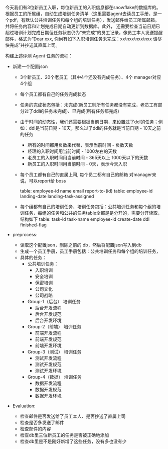 今天我们有3位新员工入职，每位新员工的入职信息都在snowflake的数据库的。根据员工的所属组，自动生成培训任务清单（这里需要agent去读员工手册，是一个pdf，有默认公共培训任务和每个组的培训任务），发送邮件给员工所属邮箱。并将任务内容和计划完成日期自动更新到数据库。此外， 还需要检查当前日期已超过培训计划完成日期但任务状态仍为“未完成”的员工记录，像员工本人发送提醒邮件，格式为“Dear xxx, 你尚有如下入职培训任务未完成：xx\nxx\nxx\nxx 请尽快完成”并抄送其直属上司。


构建上述评测 Agent 任务的流程：

- 新建一个配置json
    - 3个新员工、20个老员工（其中4个还没有完成任务）、4个 manager对应4个组
    - 每个员工都有自己的任务完成状态
    - 任务的完成状态包括：未完成(新员工则所有任务都没有完成，老员工有部分过了ddl的任务未完成)、已完成(所有任务都完成)
    - 由于时间的动态性，我们还需要根据当前日期，来设置过了ddl的任务；例如：ddl是当前日期 - 10天，那么过了ddl的任务就是当前日期 - 10天之前的任务
        - 所有的时间都用负数来代替，表示当前时间 - 负数天数
        - 经理的入职时间用当前时间 - 1000左右的天数
        - 老员工的入职时间用当前时间 - 365天以上 1000天以下的天数
        - 新员工的入职时间用当前时间 - 0天，表示今天入职
    
    - 每个员工都有自己的直属上司, 每个员工都有自己的邮箱
        对manager来说，可以report给 boss

        table: employee-id name email report-to-(id)
        table: employee-id landing-date landing-task-assigned

    - 每个组都有自己的培训任务，培训任务包括：公共培训任务和每个组的培训任务，每组的任务和公共的任务table全都是是分开的，需要分开读取，结构如下
        table: task-id task-name employee-id create-date ddl finished-flag
- preprocess:
    - 读取这个配置json，删除之前的 db，然后将配置json写入到db
    - 生成一个员工手册，员工手册包括：公共培训任务和每个组的培训任务，
    - 具体的任务：
        - 公共培训任务：
            - 入职培训
            - 安全培训
            - 保密培训
            - 公司文化
            - 公司战略
        - Group-1（后台） 培训任务
            - 后台开发流程
            - 后台开发规范
            - 后台开发环境
        - Group-2（前端） 培训任务
            - 前端开发流程
            - 前端开发规范
            - 前端开发环境
        - Group-3（测试） 培训任务
            - 测试开发流程
            - 测试开发规范
            - 测试开发环境
        - Group-4（数据） 培训任务
            - 数据开发流程
            - 数据开发规范
            - 数据开发环境

- Evaluation:
    - 检查邮件是否发送给了员工本人、是否抄送了直属上司
    - 检查是否多发送了邮件
    - 检查邮件的内容
    - 检查db里三位新员工的任务是否被正确地添加
    - 检查db里是不是刚好新增了这些任务，没有多也没有少

